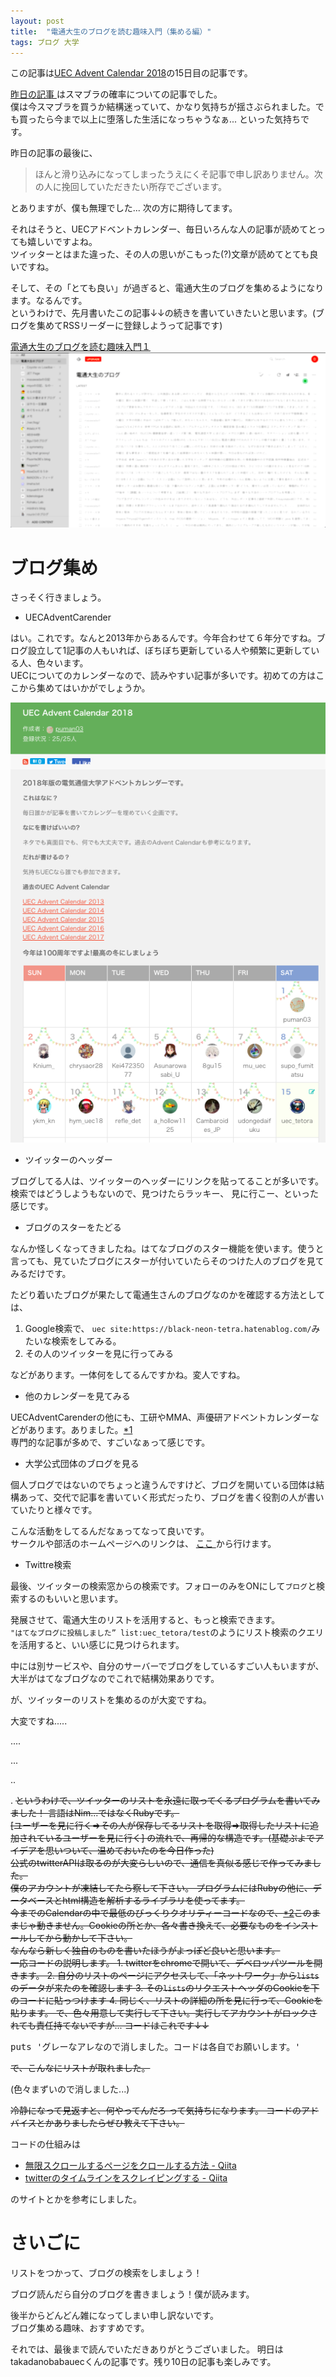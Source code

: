 ```yaml
---
layout: post
title:  "電通大生のブログを読む趣味入門（集める編）"
tags: ブログ 大学
---
```

<p>この記事は<a href="https://adventar.org/calendars/3569">UEC Advent Calendar 2018</a>の15日目の記事です。</p>

<p><a href="https://daifuku-honpo.hatenablog.com/?_ga=2.15063413.2132191923.1544780264-761898301.1520813614">
昨日の記事
</a>
はスマブラの確率についての記事でした。<br/>
僕は今スマブラを買うか結構迷っていて、かなり気持ちが揺さぶられました。でも買ったら今まで以上に堕落した生活になっちゃうなぁ... といった気持ちです。</p>

<p>昨日の記事の最後に、</p>

<blockquote><p>ほんと滑り込みになってしまったうえにくそ記事で申し訳ありません。次の人に挽回していただきたい所存でございます。</p></blockquote>

<p>とありますが、僕も無理でした... 次の方に期待してます。</p>

<p>それはそうと、UECアドベントカレンダー、毎日いろんな人の記事が読めてとっても嬉しいですよね。<br/>
ツイッターとはまた違った、その人の思いがこもった(?)文章が読めてとても良いですね。</p>

<p>そして、その「とても良い」が過ぎると、電通大生のブログを集めるようになります。なるんです。<br/>
というわけで、先月書いたこの記事↓↓の続きを書いていきたいと思います。(ブログを集めてRSSリーダーに登録しようって記事です)</p>

<p><a href="https://black-neon-tetra.hatenablog.com/entry/2018/11/22/020055">
電通大生のブログを読む趣味入門１
</a><br/>

<!-- <span itemscope itemtype="http://schema.org/Photograph"><img src="https://cdn-ak.f.st-hatena.com/images/fotolife/b/black_neon_tetra/20181122/20181122005911.png" alt="f:id:black_neon_tetra:20181122005911p:plain" title="f:id:black_neon_tetra:20181122005911p:plain" class="hatena-fotolife" itemprop="image"></span></p> -->

<img src="/assets/2018-12-15-uec_blog_2/feedly.png">

<h1>ブログ集め</h1>

<p>さっそく行きましょう。</p>

<ul>
<li>UECAdventCarender</li>
</ul>


<p>はい。これです。なんと2013年からあるんです。今年合わせて６年分ですね。ブログ設立して1記事の人もいれば、ぼちぼち更新している人や頻繁に更新している人、色々います。<br/>
UECについてのカレンダーなので、読みやすい記事が多いです。初めての方はここから集めてはいかがでしょうか。</p>

<!-- <p><span itemscope itemtype="http://schema.org/Photograph"><img src="https://cdn-ak.f.st-hatena.com/images/fotolife/b/black_neon_tetra/20181215/20181215210409.png" alt="f:id:black_neon_tetra:20181215210409p:plain" title="f:id:black_neon_tetra:20181215210409p:plain" class="hatena-fotolife" itemprop="image"></span></p> -->

<img src="/assets/2018-12-15-uec_blog_2/calendar.png">

<ul>
<li>ツイッターのヘッダー</li>
</ul>

<p>ブログしてる人は、ツイッターのヘッダーにリンクを貼ってることが多いです。検索ではどうしようもないので、見つけたらラッキー、 見に行こー、といった感じです。</p>

<ul>
<li>ブログのスターをたどる</li>
</ul>


<p>なんか怪しくなってきましたね。はてなブログのスター機能を使います。使うと言っても、見ていたブログにスターが付いていたらそのつけた人のブログを見てみるだけです。</p>

<p>たどり着いたブログが果たして電通生さんのブログなのかを確認する方法としては、</p>

<ol>
<li> Google検索で、 <code>uec site:https://black-neon-tetra.hatenablog.com/</code>みたいな検索をしてみる。</li>
<li> その人のツイッターを見に行ってみる</li>
</ol>


<p>などがあります。一体何をしてるんですかね。変人ですね。</p>

<ul>
<li>他のカレンダーを見てみる</li>
</ul>


<p>UECAdventCarenderの他にも、工研やMMA、声優研アドベントカレンダーなどがあります。ありました。<a href="#f-135978c4" name="fn-135978c4" title="勝手に紹介してすみません">*1</a><br/>
専門的な記事が多めで、すごいなぁって感じです。</p>

<ul>
<li>大学公式団体のブログを見る</li>
</ul>


<p>個人ブログではないのでちょっと違うんですけど、ブログを開いている団体は結構あって、交代で記事を書いていく形式だったり、ブログを書く役割の人が書いていたりと様々です。</p>

<p>こんな活動をしてるんだなぁってなって良いです。<br/>
サークルや部活のホームページへのリンクは、
<a href="http://www.shikkou.gakuyukai.uec.ac.jp/link/#circle">
ここ
</a>
から行けます。</p>

<ul>
<li>Twittre検索</li>
</ul>


<p>最後、ツイッターの検索窓からの検索です。フォローのみをONにして<code>ブログ</code>と検索するのもいいと思います。</p>

<p>発展させて、電通大生のリストを活用すると、もっと検索できます。<br/>
<code>"はてなブログに投稿しました” list:uec_tetora/test</code>のようにリスト検索のクエリを活用すると、いい感じに見つけられます。</p>

<p>中には別サービスや、自分のサーバーでブログをしているすごい人もいますが、大半がはてなブログなのでこれで結構効果ありです。</p>

<p>が、ツイッターのリストを集めるのが大変ですね。</p>

<p>大変ですね.....</p>

<p>....</p>

<p>...</p>

<p>..</p>

<p>.
<s>
というわけで、ツイッターのリストを永遠に取ってくるプログラムを書いてみました！
言語はNim...ではなくRubyです。<br/>
[ユーザーを見に行く=>その人が保存してるリストを取得=>取得したリストに追加されているユーザーを見に行く]
の流れで、再帰的な構造です。(基礎ぷよでアイデアを思いついて、温めておいたのを今日作った)<br/>
公式のtwitterAPIは取るのが大変らしいので、通信を真似る感じで作ってみました。<br/>
僕のアカウントが凍結してたら察して下さい。
プログラムにはRubyの他に、データベースとhtml構造を解析するライブラリを使ってます。<br/>
今までのCalendarの中で最低のびっくりクオリティーコードなので、<a href="#f-007fd5ed" name="fn-007fd5ed" title="みんなのレベルが高いんです">*2</a>このままじゃ動きません。Cookieの所とか、各々書き換えて、必要なものをインストールしてから動かして下さい。<br/>
なんなら新しく独自のものを書いたほうがよっぽど良いと思います。<br/>
一応コードの説明します。
1. twitterをchromeで開いて、デベロッパツールを開きます。
2. 自分のリストのページにアクセスして、「ネットワーク」から<code>lists</code>のデータが来たのを確認します
3. その<code>lists</code>のリクエストヘッダのCookieを下のコードに貼っつけます
4. 同じく、リストの詳細の所を見に行って、Cookieを貼ります。
で、色々用意して実行して下さい。実行してアカウントがロックされても責任持てないですが...
コードはこれです↓↓
</s></p>

<pre class="code lang-ruby" data-lang="ruby" data-unlink>puts <span class="synSpecial">'</span><span class="synConstant">グレーなアレなので消しました。コードは各自でお願いします。</span><span class="synSpecial">'</span>
</pre>


<p><s>で、こんなにリストが取れました。</s></p>

<p>(色々まずいので消しました...)</p>

<p><s>冷静になって見返すと、何やってんだろ って気持ちになります。
コードのアドバイスとかありましたらぜひ教えて下さい。
</s></p>

<p>コードの仕組みは</p>

<ul>
  <li><a href="https://qiita.com/keitakurita/items/36c4381809c8e0c28a89">&#x7121;&#x9650;&#x30B9;&#x30AF;&#x30ED;&#x30FC;&#x30EB;&#x3059;&#x308B;&#x30DA;&#x30FC;&#x30B8;&#x3092;&#x30AF;&#x30ED;&#x30FC;&#x30EB;&#x3059;&#x308B;&#x65B9;&#x6CD5; - Qiita</a></li>
  <li><a href="https://qiita.com/nnahito/items/b1613b250b87f4d3b2c9">twitter&#x306E;&#x30BF;&#x30A4;&#x30E0;&#x30E9;&#x30A4;&#x30F3;&#x3092;&#x30B9;&#x30AF;&#x30EC;&#x30A4;&#x30D4;&#x30F3;&#x30B0;&#x3059;&#x308B; - Qiita</a></li>
</ul>

<p>のサイトとかを参考にしました。</p>

<h1>さいごに</h1>

<p>リストをつかって、ブログの検索をしましょう！</p>

<p>ブログ読んだら自分のブログを書きましょう！僕が読みます。</p>

<p>後半からどんどん雑になってしまい申し訳ないです。<br/>
ブログ集める趣味、おすすめです。</p>

<p>それでは、最後まで読んでいただきありがとうございました。
明日はtakadanobabauecくんの記事です。残り10日の記事も楽しみです。

